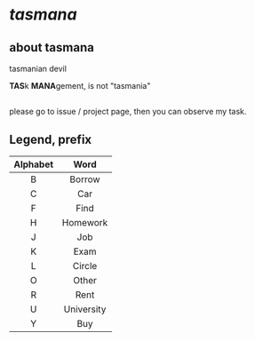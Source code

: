 # *tasmana*
## about tasmana
tasmanian devil

**TAS**k **MANA**gement, is not "tasmania"
##
please go to issue / project page, then you can observe my task.
##
## Legend, prefix
|Alphabet|Word|
|:-:|:-:|
|B|Borrow|
|C|Car|
|F|Find|
|H|Homework|
|J|Job|
|K|Exam|
|L|Circle|
|O|Other|
|R|Rent|
|U|University|
|Y|Buy|
